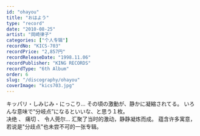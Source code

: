 ```yaml
---
id: "ohayou"
title: "おはよう"
type: "record"
date: "2010-08-25"
artist: "岡崎律子"
categories: ["个人专辑"]
recordNo: "KICS-703"
recordPrice: "2,857円"
recordReleaseDate: "1998.11.06"
recordPublisher: "KING RECORDS"
recordType: "6th Album"
order: 6
slug: "/discography/ohayou"
coverImage: "kics703.jpg"
---
```


キッパリ・しみじみ・にっこり… その頃の激動が、静かに凝縮されてる。 いろんな意味で“分岐点”になるといいな、と思う１枚。  
决绝 、 痛切 、 令人莞尔... 汇聚了当时的激动，静静凝炼而成。 蕴含许多寓意，若说是"分歧点"也未尝不可的一张专辑。
